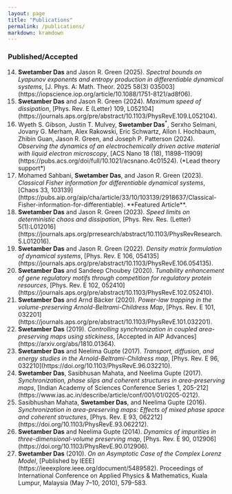 ```yaml
---
layout: page
title: "Publications"
permalink: /publications/
markdown: kramdown
---
```


### Published/Accepted

<ol start="14">
  <li><strong>Swetamber Das</strong> and Jason R. Green (2025).  
      <em>Spectral bounds on Lyapunov exponents and entropy production in differentiable dynamical systems</em>,  
      [J. Phys. A: Math. Theor. 2025 58(3) 035003](https://iopscience.iop.org/article/10.1088/1751-8121/ad8f06).</li>

  <li><strong>Swetamber Das</strong> and Jason R. Green (2024).  
      <em>Maximum speed of dissipation</em>,  
      [Phys. Rev. E (Letter) 109, L052104](https://journals.aps.org/pre/abstract/10.1103/PhysRevE.109.L052104).</li>

  <li>Wyeth S. Gibson, Justin T. Mulvey, <strong>Swetamber Das</strong><sup>*</sup>, Serxho Selmani, Jovany G. Merham, Alex Rakowski, Eric Schwartz, Allon I. Hochbaum, Zhibin Guan, Jason R. Green, and Joseph P. Patterson (2024).  
      <em>Observing the dynamics of an electrochemically driven active material with liquid electron microscopy</em>,  
      [ACS Nano 18 (18), 11898–11909](https://pubs.acs.org/doi/full/10.1021/acsnano.4c01524). (*Lead theory support*)</li>

  <li>Mohamed Sahbani, <strong>Swetamber Das</strong>, and Jason R. Green (2023).  
      <em>Classical Fisher information for differentiable dynamical systems</em>,  
      [Chaos 33, 103139](https://pubs.aip.org/aip/cha/article/33/10/103139/2918637/Classical-Fisher-information-for-differentiable). **Featured Article**.</li>

  <li><strong>Swetamber Das</strong> and Jason R. Green (2023).  
      <em>Speed limits on deterministic chaos and dissipation</em>,  
      [Phys. Rev. Res. (Letter) 5(1):L012016](https://journals.aps.org/prresearch/abstract/10.1103/PhysRevResearch.5.L012016).</li>

  <li><strong>Swetamber Das</strong> and Jason R. Green (2022).  
      <em>Density matrix formulation of dynamical systems</em>,  
      [Phys. Rev. E 106, 054135](https://journals.aps.org/pre/abstract/10.1103/PhysRevE.106.054135).</li>

  <li><strong>Swetamber Das</strong> and Sandeep Choubey (2020).  
      <em>Tunability enhancement of gene regulatory motifs through competition for regulatory protein resources</em>,  
      [Phys. Rev. E 102, 052410](https://journals.aps.org/pre/abstract/10.1103/PhysRevE.102.052410).</li>

  <li><strong>Swetamber Das</strong> and Arnd Bäcker (2020).  
      <em>Power-law trapping in the volume-preserving Arnold-Beltrami-Childress Map</em>,  
      [Phys. Rev. E 101, 032201](https://journals.aps.org/pre/abstract/10.1103/PhysRevE.101.032201).</li>

  <li><strong>Swetamber Das</strong> (2019).  
      <em>Controlling synchronization in coupled area-preserving maps using stickiness</em>,  
      [Accepted in AIP Advances](https://arxiv.org/abs/1810.01364).</li>

  <li><strong>Swetamber Das</strong> and Neelima Gupte (2017).  
      <em>Transport, diffusion, and energy studies in the Arnold-Beltrami-Childress map</em>,  
      [Phys. Rev. E 96, 032210](https://doi.org/10.1103/PhysRevE.96.032210).</li>

  <li><strong>Swetamber Das</strong>, Sasibhusan Mahata, and Neelima Gupte (2017).  
      <em>Synchronization, phase slips and coherent structures in area-preserving maps</em>,  
      [Indian Academy of Sciences Conference Series 1, 205-212](https://www.ias.ac.in/describe/article/conf/001/01/0205-0212).</li>

  <li>Sasibhushan Mahata, <strong>Swetamber Das</strong>, and Neelima Gupte (2016).  
      <em>Synchronization in area-preserving maps: Effects of mixed phase space and coherent structures</em>,  
      [Phys. Rev. E 93, 062212](https://doi.org/10.1103/PhysRevE.93.062212).</li>

  <li><strong>Swetamber Das</strong> and Neelima Gupte (2014).  
      <em>Dynamics of impurities in three-dimensional-volume preserving map</em>,  
      [Phys. Rev. E 90, 012906](https://doi.org/10.1103/PhysRevE.90.012906).</li>

  <li><strong>Swetamber Das</strong> (2010).  
      <em>On an Asymptotic Case of the Complex Lorenz Model</em>,  
      [Published by IEEE](https://ieeexplore.ieee.org/document/5489582).  
      Proceedings of International Conference on Applied Physics & Mathematics, Kuala Lumpur, Malaysia (May 7–10, 2010), 579-583.</li>
</ol>

